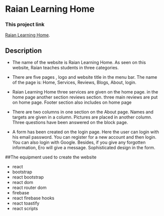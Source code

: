 # Raian Learning Home

### This project link
[Raian Learning Home](https://computer-reviews-9.netlify.app/).

## Description

- The name of the website is Raian Learning Home.  As seen on this website, Raian teaches students in three categories.

- There are five pages , logo and website title in the menu bar. The name of the page is: Home, Services,  Reviews, Blogs, About, login.

- Raian Learning Home three services are given on the home page. in the home page another section reviews section. three main reviews are put on home page. Footer section also includes on home page

- There are two columns in one section on the About page. Names and targets are given in a column. Pictures are placed in another column. Three questions have been answered on the block page.

- A form has been created on the login page. Here the user can login with his email password. You can register for a new account and then login. You can also login with Google. Besides, if you give any forgotten information, Ero will give a message. Sophisticated design in the form.

##The equipment used to create the website

- react
- bootstrap
- react bootstrap
- react dom
- react router dom
- firebase
- react firebase hooks
- react toastify
- react scripts